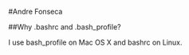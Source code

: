 #Andre Fonseca

##Why .bashrc and .bash_profile?

I use bash_profile on Mac OS X and bashrc on Linux.
